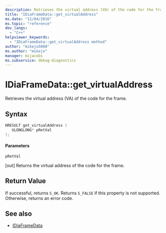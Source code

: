 ```yaml
---
description: Retrieves the virtual address (VA) of the code for the frame.
title: "IDiaFrameData::get_virtualAddress"
ms.date: "11/04/2016"
ms.topic: "reference"
dev_langs:
  - "C++"
helpviewer_keywords:
  - "IDiaFrameData::get_virtualAddress method"
author: "mikejo5000"
ms.author: "mikejo"
manager: mijacobs
ms.subservice: debug-diagnostics
---
```


# IDiaFrameData::get_virtualAddress

Retrieves the virtual address (VA) of the code for the frame.

## Syntax

```c++
HRESULT get_virtualAddress ( 
   ULONGLONG* pRetVal
);
```

#### Parameters

 `pRetVal`

[out] Returns the virtual address of the code for the frame.

## Return Value

If successful, returns `S_OK`. Returns `S_FALSE` if this property is not supported. Otherwise, returns an error code.

## See also

- [IDiaFrameData](../../debugger/debug-interface-access/idiaframedata.md)
